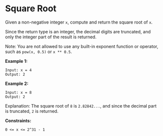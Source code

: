 # Square Root

Given a non-negative integer `x`, compute and return the square root of `x`.

Since the return type is an integer, the decimal digits are truncated, and only the integer part of the result is returned.

Note: You are not allowed to use any built-in exponent function or operator, such as `pow(x, 0.5)` or `x ** 0.5`.

**Example 1:**

```
Input: x = 4
Output: 2
```

**Example 2:**

```
Input: x = 8
Output: 2
```

Explanation: The square root of `8` is `2.82842...`, and since the decimal part is truncated, `2` is returned.
 
**Constraints:**

`0 <= x <= 2^31 - 1`